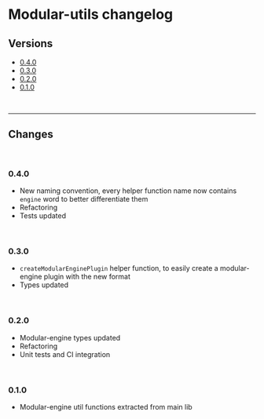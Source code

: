 # Modular-utils changelog

## Versions

- [0.4.0](#040)
- [0.3.0](#030)
- [0.2.0](#020)
- [0.1.0](#010)

<br>

---

## Changes

<br>

### 0.4.0

- New naming convention, every helper function name now contains `engine` word to better differentiate them
- Refactoring
- Tests updated

<br>

### 0.3.0

- `createModularEnginePlugin` helper function, to easily create a modular-engine plugin with the new format
- Types updated

<br>

### 0.2.0

- Modular-engine types updated
- Refactoring
- Unit tests and CI integration

<br>

### 0.1.0

- Modular-engine util functions extracted from main lib
